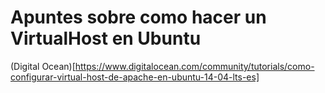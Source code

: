 # Apuntes sobre como hacer un VirtualHost en Ubuntu

(Digital Ocean)[https://www.digitalocean.com/community/tutorials/como-configurar-virtual-host-de-apache-en-ubuntu-14-04-lts-es]